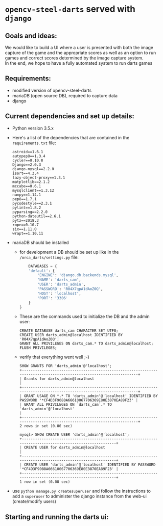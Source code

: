 # `opencv-steel-darts` served with `django`

## Goals and ideas:

We would like to build a UI where a user is presented with
both the image capture of the game and the appropriate scores
as well as an option to run games and correct scores determined
by the image capture system.  
In the end, we hope to have a fully automated system to run
darts games

## Requirements:

* modified version of opencv-steel-darts
* mariaDB (open source DB), required to capture data
* django

## Current dependencies and set up details:

* Python version 3.5.x 
* Here's a list of the dependencies that are contained in the
`requirements.txt` file:

    ```
    astroid==1.6.1
    autopep8==1.3.4
    cycler==0.10.0
    Django==2.0.3
    django-mysql==2.2.0
    isort==4.3.4
    lazy-object-proxy==1.3.1
    matplotlib==2.1.2
    mccabe==0.6.1
    mysqlclient==1.3.12
    numpy==1.14.1
    pep8==1.7.1
    pycodestyle==2.3.1
    pylint==1.8.2
    pyparsing==2.2.0
    python-dateutil==2.6.1
    pytz==2018.3
    rope==0.10.7
    six==1.11.0
    wrapt==1.10.11
    ```
* mariaDB should be installed
  * for development a DB should be set up like in the `/orca_darts/settings.py` file:
    ```python
        DATABASES = {
        'default': {
            'ENGINE': 'django.db.backends.mysql',
            'NAME': 'darts_cam',
            'USER': 'darts_admin',
            'PASSWORD': 'R04X7qpA1dAoZ0Q',
            'HOST': 'localhost',
            'PORT': '3306'
        }
    }
    ```
  * These are the commands used to initialize the DB and the admin user:
    ```mysql
    CREATE DATABASE darts_cam CHARACTER SET UTF8;
    CREATE USER darts_admin@localhost IDENTIFIED BY 'R04X7qpA1dAoZ0Q';
    GRANT ALL PRIVILEGES ON darts_cam.* TO darts_admin@localhost;
    FLUSH PRIVILEGES;
    ```
  * verify that everything went well ;-)
    ```mysql
    SHOW GRANTS FOR 'darts_admin'@'localhost';
    +--------------------------------------------------------------------------------------------------------------------+
    | Grants for darts_admin@localhost                                                                                   |
    +--------------------------------------------------------------------------------------------------------------------+
    | GRANT USAGE ON *.* TO 'darts_admin'@'localhost' IDENTIFIED BY PASSWORD '*CF4D3F9088A66610067706369E80E3870EA89F23' |
    | GRANT ALL PRIVILEGES ON `darts_cam`.* TO 'darts_admin'@'localhost'                                                 |
    +--------------------------------------------------------------------------------------------------------------------+
    2 rows in set (0.00 sec)
    
    mysql> SHOW CREATE USER 'darts_admin'@'localhost';
    +----------------------------------------------------------------------------------------------------------+
    | CREATE USER for darts_admin@localhost                                                                    |
    +----------------------------------------------------------------------------------------------------------+
    | CREATE USER 'darts_admin'@'localhost' IDENTIFIED BY PASSWORD '*CF4D3F9088A66610067706369E80E3870EA89F23' |
    +----------------------------------------------------------------------------------------------------------+
    1 row in set (0.00 sec)
    ```
* use `python manage.py createsuperuser` and follow the instructions to add a
`superuser` to administer the django instance from the web-ui (create/modify users)

## Starting and running the darts ui:

